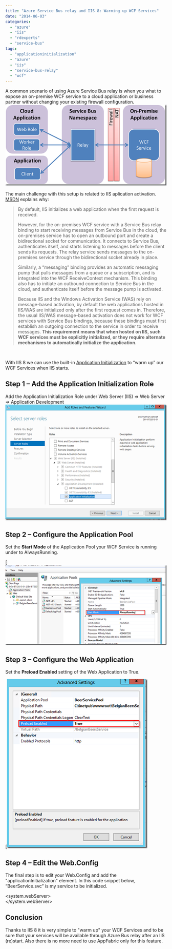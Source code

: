 ```yaml
---
title: "Azure Service Bus relay and IIS 8: Warming up WCF Services"
date: "2014-06-03"
categories: 
  - "azure"
  - "iis"
  - "rdexperts"
  - "service-bus"
tags: 
  - "applicationinitialization"
  - "azure"
  - "iis"
  - "service-bus-relay"
  - "wcf"
---
```


A common scenario of using Azure Service Bus relay is when you what to expose an on-premise WCF service to a cloud application or business partner without changing your existing firewall configuration. ![sb-relay-01](sb-relay-01_thumb1.png "sb-relay-01")

The main challenge with this setup is related to IIS aplication activation. [MSDN](http://http://msdn.microsoft.com/en-us/library/hh966775.aspx) explains why:

> By default, IIS initializes a web application when the first request is received.
> 
> However, for the on-premises WCF service with a Service Bus relay binding to start receiving messages from Service Bus in the cloud, the on-premises service has to open an outbound port and create a bidirectional socket for communication. It connects to Service Bus, authenticates itself, and starts listening to messages before the client sends its requests. The relay service sends messages to the on-premises service through the bidirectional socket already in place.
> 
> Similarly, a “messaging” binding provides an automatic messaging pump that pulls messages from a queue or a subscription, and is integrated into the WCF ReceiveContext mechanism. This binding also has to initiate an outbound connection to Service Bus in the cloud, and authenticate itself before the message pump is activated.
> 
> Because IIS and the Windows Activation Service (WAS) rely on message-based activation, by default the web applications hosted in IIS/WAS are initialized only after the first request comes in. Therefore, the usual IIS/WAS message-based activation does not work for WCF services with Service Bus bindings, because these bindings must first establish an outgoing connection to the service in order to receive messages. **This requirement means that when hosted on IIS, such WCF services must be explicitly initialized, or they require alternate mechanisms to automatically initialize the application.**

 

With IIS 8 we can use the built-in [Application Initialization](http://www.iis.net/learn/get-started/whats-new-in-iis-8/iis-80-application-initialization) to “warm up” our WCF Services when IIS starts.

## Step 1 – Add the Application Initialization Role

Add the Application Initialization Role under Web Server (IIS) => Web Server => Application Development ![2014-06-03 15_34_01-DEV-BTS2013-01 - MultiDesk](2014-06-03-15_34_01-DEV-BTS2013-01-MultiDesk_thumb2.png "2014-06-03 15_34_01-DEV-BTS2013-01 - MultiDesk")

## Step 2 – Configure the Application Pool

Set the **Start Mode** of the Application Pool your WCF Service is running under to AlwaysRunning.

[![2014-06-03 15_37_01-DEV-BTS2013-01 - MultiDesk](2014-06-03-15_37_01-DEV-BTS2013-01-MultiDesk_thumb2.png "2014-06-03 15_37_01-DEV-BTS2013-01 - MultiDesk")

## Step 3 – Configure the Web Application

Set the **Preload Enabled** setting of the Web Application to True.

[![2014-06-03 15_37_42-DEV-BTS2013-01 - MultiDesk](2014-06-03-15_37_42-DEV-BTS2013-01-MultiDesk_thumb2.png "2014-06-03 15_37_42-DEV-BTS2013-01 - MultiDesk")

## Step 4 – Edit the Web.Config

The final step is to edit your Web.Config and add the "applicationInitialization" element. In this code snippet below, “BeerService.svc” is my service to be initialized.

<system.webServer>
  <applicationInitialization>
    <add initializationPage="/BeerService.svc" />
  </applicationInitialization>   
</system.webServer>

## Conclusion

Thanks to IIS 8 it is very simple to "warm up" your WCF Services and to be sure that your services will be available through Azure Bus relay after an IIS (re)start. Also there is no more need to use AppFabric only for this feature.
